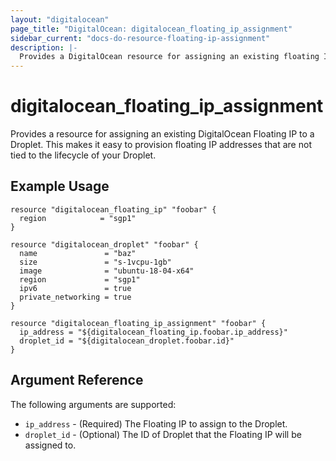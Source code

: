 ```yaml
---
layout: "digitalocean"
page_title: "DigitalOcean: digitalocean_floating_ip_assignment"
sidebar_current: "docs-do-resource-floating-ip-assignment"
description: |-
  Provides a DigitalOcean resource for assigning an existing floating IP to a Droplet.
---
```


# digitalocean\_floating_ip_assignment

Provides a resource for assigning an existing DigitalOcean Floating IP to a Droplet. This
makes it easy to provision floating IP addresses that are not tied to the lifecycle of your
Droplet.

## Example Usage

```hcl
resource "digitalocean_floating_ip" "foobar" {
  region            = "sgp1"
}

resource "digitalocean_droplet" "foobar" {
  name               = "baz"
  size               = "s-1vcpu-1gb"
  image              = "ubuntu-18-04-x64"
  region             = "sgp1"
  ipv6               = true
  private_networking = true
}

resource "digitalocean_floating_ip_assignment" "foobar" {
  ip_address = "${digitalocean_floating_ip.foobar.ip_address}"
  droplet_id = "${digitalocean_droplet.foobar.id}"
}
```

## Argument Reference

The following arguments are supported:

* `ip_address` - (Required) The Floating IP to assign to the Droplet.
* `droplet_id` - (Optional) The ID of Droplet that the Floating IP will be assigned to.
